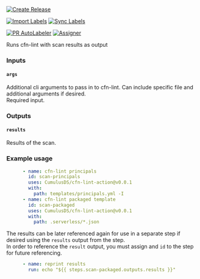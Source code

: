 [![Create Release](https://github.com/CumulusDS/cfn-lint-action/actions/workflows/release.yml/badge.svg)](https://github.com/CumulusDS/cfn-lint-action/actions/workflows/release.yml)  

[![Import Labels](https://github.com/CumulusDS/cfn-lint-action/actions/workflows/labels_import.yml/badge.svg)](https://github.com/CumulusDS/cfn-lint-action/actions/workflows/labels_import.yml)  [![Sync Labels](https://github.com/CumulusDS/cfn-lint-action/actions/workflows/labels_sync.yml/badge.svg)](https://github.com/CumulusDS/cfn-lint-action/actions/workflows/labels_sync.yml)  

[![PR AutoLabeler](https://github.com/CumulusDS/cfn-lint-action/actions/workflows/autolabeler.yml/badge.svg)](https://github.com/CumulusDS/cfn-lint-action/actions/workflows/autolabeler.yml)  [![Assigner](https://github.com/CumulusDS/cfn-lint-action/actions/workflows/assign.yml/badge.svg)](https://github.com/CumulusDS/cfn-lint-action/actions/workflows/assign.yml)  

Runs cfn-lint with scan results as output

### Inputs
#### `args`
Additional cli arguments to pass in to cfn-lint.  Can include specific file and additional arguments if desired.  
Required input.  
 
### Outputs
#### `results`
Results of the scan.

### Example usage
```yaml
      - name: cfn-lint principals
        id: scan-principals
        uses: CumulusDS/cfn-lint-action@v0.0.1
        with:
          path: templates/principals.yml -I
      - name: cfn-lint packaged template
        id: scan-packaged
        uses: CumulusDS/cfn-lint-action@v0.0.1
        with:
          path: .serverless/*.json
```

The results can be later referenced again for use in a separate step if desired using the `results` output from the step.  
In order to reference the `result` output, you must assign and `id` to the step for future referencing.

```yaml
      - name: reprint results
        run: echo "${{ steps.scan-packaged.outputs.results }}" 
```
